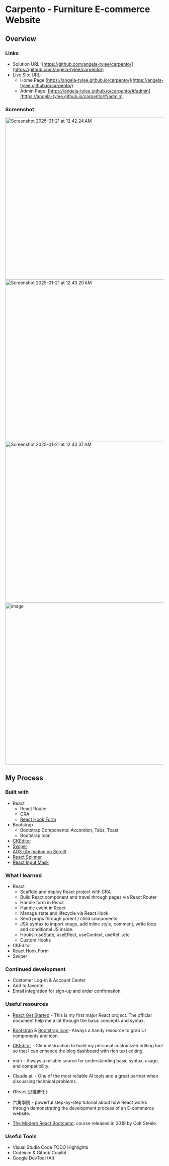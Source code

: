 # Carpento - Furniture E-commerce Website

## Overview

### Links

- Solution URL: [https://github.com/angela-tylee/carpento/](https://github.com/angela-tylee/carpento/)
- Live Site URL: 
  - Home Page:[https://angela-tylee.github.io/carpento/](https://angela-tylee.github.io/carpento/)
  - Admin Page: [https://angela-tylee.github.io/carpento/#/admin](https://angela-tylee.github.io/carpento/#/admin)

### Screenshot

<img width="512" alt="Screenshot 2025-01-21 at 12 42 24 AM" src="https://github.com/user-attachments/assets/d26b6b9c-6bbd-44dd-8473-3a87abeca965" />

<img width="512" alt="Screenshot 2025-01-21 at 12 43 20 AM" src="https://github.com/user-attachments/assets/04ed5f69-8be3-4aed-bbc8-f72e06905e8d" />

<img width="512" alt="Screenshot 2025-01-21 at 12 43 37 AM" src="https://github.com/user-attachments/assets/f84abfa0-88e1-4b71-9afd-bd9f81eee877" />

<img width="512" alt="image" src="https://github.com/user-attachments/assets/e2c158a6-558b-4a34-a3bd-33b4c489fa6f" />

## My Process

### Built with

- React
  - React Router
  - CRA
  - [React Hook Form](https://react-hook-form.com/) 
- Bootstrap
  - Bootstrap Components: Accordion, Tabs, Toast
  - Bootstrap Icon
- [CKEditor](https://ckeditor.com/ckeditor-5/)
- [Swiper](https://swiperjs.com/)
- [AOS (Animation on Scroll)](https://michalsnik.github.io/aos/)
- [React Spinner](https://www.davidhu.io/react-spinners/)
- [React Input Mask](https://www.npmjs.com/package/react-input-mask)

### What I learned

- React
  - Scaffold and deploy React project with CRA
  - Build React component and travel through pages via React Router
  - Handle form in React
  - Handle event in React
  - Manage state and lifecycle via React Hook
  - Send props through parent / child components
  - JSX syntax to import image, add inline style, comment, write loop and conditional JS inside.
  - Hooks: useState, useEffect, useContext, useRef...etc
  - Custom Hooks
- CKEditor
- React Hook Form
- Swiper

### Continued development

- Customer Log-in & Account Center
- Add to favorite
- Email integration for sign-up and order confirmation.

### Useful resources

- [React Get Started](https://react.dev/learn) - This is my first major React project. The official document help me a lot through the basic concepts and syntax.

- [Bootstrap](https://getbootstrap.com/) & [Bootstrap Icon](https://icons.getbootstrap.com/)- Always a handy resource to grab UI components and icon.

- [CKEditor](https://ckeditor.com/docs/ckeditor5/latest/getting-started/index.html) - Clear instruction to build my personal customized editing tool so that I can enhance the blog dashboard with rich text editing.

- mdn - Always a reliable source for understanding basic syntax, usage, and compatibility.

- Claude.ai. - One of the most reliable AI tools and a great partner when discussing technical problems.

- 《React 思維進化》

- 六角學院 - powerful step-by-step tutorial about how React works through demonstrating the development process of an E-commerce website.
  
- [The Modern React Bootcamp](https://www.udemy.com/course/modern-react-bootcamp/learn/lecture/14638534#overview): course released in 2019 by Colt Steele.

### Useful Tools

- Visual Studio Code TODO Highlights
- Codeium & Github Copilot
- Google DevTool (AI)
